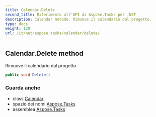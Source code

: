 ```yaml
---
title: Calendar.Delete
second_title: Riferimento all'API di Aspose.Tasks per .NET
description: Calendar metodo. Rimuove il calendario dal progetto.
type: docs
weight: 120
url: /it/net/aspose.tasks/calendar/delete/
---
```

## Calendar.Delete method

Rimuove il calendario dal progetto.

```csharp
public void Delete()
```

### Guarda anche

* class [Calendar](../)
* spazio dei nomi [Aspose.Tasks](../../calendar/)
* assemblea [Aspose.Tasks](../../../)


